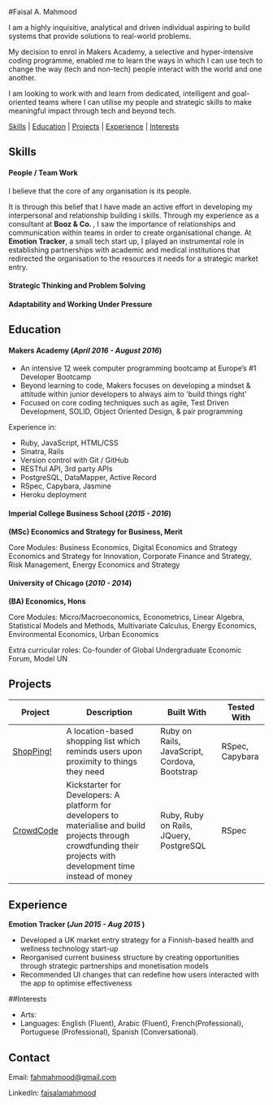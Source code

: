 #Faisal A. Mahmood


I am a highly inquisitive, analytical and driven individual aspiring to build systems that provide solutions to real-world problems.

My decision to enrol in Makers Academy, a selective and hyper-intensive coding programme, enabled me to learn the ways in which I can use tech to change the way (tech and non-tech) people interact with the world and one another.

I am looking to work with and learn from dedicated, intelligent and goal-oriented teams where I can utilise my people and strategic skills to make meaningful impact through tech and beyond tech.

[Skills](#skills) | [Education](#education) | [Projects](#projects) | [Experience](#experience) |  [Interests](#interests)
## Skills

#### People / Team Work

I believe that the core of any organisation is its  people.

 It is through this belief that I have made an active effort in developing my interpersonal and relationship building i skills. Through my experience as a consultant at <b> Booz & Co. </b>, I saw the importance of relationships and communication within teams in order to create organisational change. At <b> Emotion Tracker</b>, a small tech start up, I played an instrumental role in establishing partnerships with academic and medical institutions that redirected the organisation to the resources it needs for a strategic market entry.  


#### Strategic Thinking and Problem Solving

<!--
Descriptive paragraph of how capable you are at this skill and, if relevant, how it has developed.

- I achieved A during my work at B (job, or otherwise)
- I contributed to the growth of X while doing Y (job, or otherwise)
- I built this, made this, broke this, fixed this, etc.
- A link to some on-line evidence (blogs, videos, articles, etc.) -->

#### Adaptability and Working Under Pressure

## Education

#### Makers Academy (_April 2016 - August 2016_)

* An intensive 12 week computer programming bootcamp at Europe’s #1 Developer Bootcamp
* Beyond learning to code, Makers focuses on developing a mindset & attitude within junior developers to always aim to 'build things right'
* Focused on core coding techniques such as agile, Test Driven Development, SOLID, Object Oriented Design, & pair programming

Experience in:

* Ruby, JavaScript, HTML/CSS
* Sinatra, Rails
* Version control with Git / GitHub
* RESTful API, 3rd party APIs
* PostgreSQL, DataMapper, Active Record
* RSpec, Capybara, Jasmine
* Heroku deployment

#### Imperial College Business School (_2015 - 2016_)

__(MSc) Economics and Strategy for Business, Merit__

Core Modules: Business Economics, Digital Economics and Strategy Economics and Strategy for Innovation, Corporate Finance and Strategy, Risk Management, Energy Economics and Strategy


#### University of Chicago (_2010 - 2014_)

__(BA) Economics, Hons__

Core Modules: Micro/Macroeconomics, Econometrics,  Linear Algebra, Statistical Models and Methods, Multivariate Calculus, Energy Economics, Environmental Economics, Urban Economics

Extra curricular roles: Co-founder of Global Undergraduate Economic Forum, Model UN

## Projects

Project | Description | Built With | Tested With
--- | --- | --- | ---
[ShopPing!](https://github.com/fahmahmood/shopping-list-app) | A location-based shopping list which reminds users upon proximity to things they need  | Ruby on Rails, JavaScript, Cordova, Bootstrap | RSpec, Capybara
[CrowdCode](https://github.com/fahmahmood/crowdcode) | Kickstarter for Developers: A platform for developers to materialise and build projects through crowdfunding their projects with development time instead of money | Ruby, Ruby on Rails, JQuery, PostgreSQL | RSpec

## Experience

__Emotion Tracker (_Jun 2015 -  Aug 2015_ )__
*	Developed a UK market entry strategy for a Finnish-based health and wellness technology start-up
* Reorganised current business structure by creating opportunities through strategic partnerships and monetisation models
* Recommended UI changes that can redefine how users interacted with the app to optimise effectiveness

##Interests
* Arts:
* Languages: English (Fluent), Arabic (Fluent), French(Professional), Portuguese (Professional), Spanish (Conversational).

## Contact

Email: fahmahmood@gmail.com

LinkedIn: [faisalamahmood](https://uk.linkedin.com/in/faisalamahmood)
